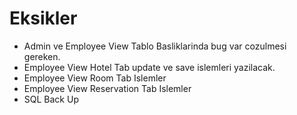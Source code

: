 # Eksikler 
- Admin ve Employee View Tablo Basliklarinda bug var cozulmesi gereken.
- Employee View Hotel Tab update ve save islemleri yazilacak.
- Employee View Room Tab Islemler
- Employee View Reservation Tab Islemler
- SQL Back Up 